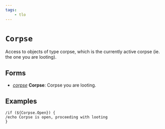 ```yaml
---
tags:
    - tlo
---
```

# `Corpse`

Access to objects of type corpse, which is the currently active corpse (ie. the one you are looting).

## Forms

* [_corpse_](../data-types/datatype-corpse.md) **Corpse**: Corpse you are looting.

## Examples

`/if (${Corpse.Open}) {`  
`/echo Corpse is open, proceeding with looting`  
`}`

